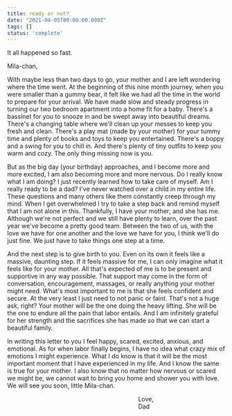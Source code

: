 ```yaml
---
title: ready or not?
date: "2021-04-05T00:00:00.000Z"
tags: []
status: 'complete'
---
```


It all happened so fast.

<!-- more -->
Mila-chan,

With maybe less than two days to go, your mother and I are left wondering where the time went. At the beginning of this nine month journey, when you were smaller than a gummy bear, it felt like we had all the time in the world to prepare for your arrival. We have made slow and steady progress in turning our two bedroom apartment into a home fit for a baby. There's a bassinet for you to snooze in and be swept away into beautiful dreams. There's a changing table where we'll clean up your messes to keep you fresh and clean. There's a play mat (made by your mother) for your tummy time and plenty of books and toys to keep you entertained. There's a boppy and a swing for you to chill in. And there's plenty of tiny outfits to keep you warm and cozy. The only thing missing now is you.

But as the big day (your birthday) approaches, and I become more and more excited, I am also becoming more and more nervous. Do I really know what I am doing? I just recently learned how to take care of myself. Am I really ready to be a dad? I've never watched over a child in my entire life. These questions and many others like them constantly creep through my mind. When I get overwhelmed I try to take a step back and remind myself that I am not alone in this. Thankfully, I have your mother; and she has me. Although we're not perfect and we still have plenty to learn, over the past year we've become a pretty good team. Between the two of us, with the love we have for one another and the love we have for you, I think we'll do just fine. We just have to take things one step at a time.

And the next step is to give birth to you. Even on its own it feels like a massive, daunting step. If it feels massive for me, I can only imagine what it feels like for your mother. All that's expected of me is to be present and supportive in any way possible. That support may come in the form of conversation, encouragement, massages, or really anything your mother might need. What's most important to me is that she feels confident and secure. At the very least I just need to not panic or faint. That's not a huge ask, right? Your mother will be the one doing the heavy lifting. She will be the one to endure all the pain that labor entails. And I am infinitely grateful for her strength and the sacrifices she has made so that we can start a beautiful family.

In writing this letter to you I feel happy, scared, excited, anxious, and emotional. As for when labor finally begins, I have no idea what crazy mix of emotions I might experience. What I do know is that it will be the most important moment that I have experienced in my life. And I know the same is true for your mother. I also know that no matter how nervous or scared we might be, we cannot wait to bring you home and shower you with love. We will see you soon, little Mila-chan.

<p style="margin-left: 60%; margin-bottom: 0">Love,</p>
<p style="margin-left: 60%; margin-top: 0">Dad</p>